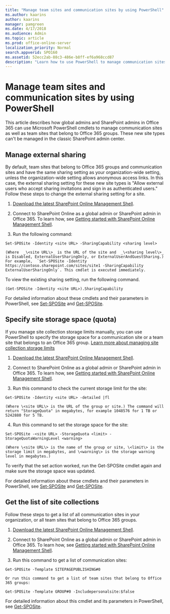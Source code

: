 ```yaml
---
title: "Manage team sites and communication sites by using PowerShell"
ms.author: kaarins
author: kaarins
manager: pamgreen
ms.date: 4/17/2018
ms.audience: Admin
ms.topic: article
ms.prod: office-online-server
localization_priority: Normal
search.appverid: SPO160
ms.assetid: 52ecc2ab-88c3-486e-b8ff-ef6a968ccd87
description: "Learn how to use PowerShell to manage communication sites as well as team sites that are part of an Office 365 group."
---
```


# Manage team sites and communication sites by using PowerShell

This article describes how global admins and SharePoint admins in Office 365 can use Microsoft PowerShell cmdlets to manage communication sites as well as team sites that belong to Office 365 groups. These new site types can't be managed in the classic SharePoint admin center. 
  
## Manage external sharing
<a name="BKMK_GroupSiteCollections"> </a>

By default, team sites that belong to Office 365 groups and communication sites and have the same sharing setting as your organization-wide setting, unless the organization-wide setting allows anonymous access links. In this case, the external sharing setting for these new site types is "Allow external users who accept sharing invitations and sign in as authenticated users." Follow these steps to change the external sharing setting for a site.
  
1. [Download the latest SharePoint Online Management Shell](https://go.microsoft.com/fwlink/p/?LinkId=255251).
    
2. Connect to SharePoint Online as a global admin or SharePoint admin in Office 365. To learn how, see [Getting started with SharePoint Online Management Shell](https://go.microsoft.com/fwlink/?linkid=869066).
    
3. Run the following command:
    
  ```
  Set-SPOSite -Identity <site URL> -SharingCapability <sharing level>
  ```

    (Where  _\<site URL\>_ is the URL of the site and  _\<sharing level\>_ is Disabled, ExternalUserSharingOnly, or ExternalUserAndGuestSharing.) For example,  `Set-SPOSite -Identity https://contoso.sharepoint.com/sites/site1 -SharingCapability ExternalUserSharingOnly`. This cmdlet is executed immediately.
    
To view the existing sharing setting, run the following command.
  
```
(Get-SPOSite -Identity <site URL>).SharingCapability
```

For detailed information about these cmdlets and their parameters in PowerShell, see [Set-SPOSite](https://go.microsoft.com/fwlink/?linkid=872325) and [Get-SPOSite](https://go.microsoft.com/fwlink/?linkid=872326).
  
## Specify site storage space (quota)
<a name="BKMK_GroupSiteCollections"> </a>

If you manage site collection storage limits manually, you can use PowerShell to specify the storage space for a communication site or a team site that belongs to an Office 365 group. [Learn more about managing site collection storage limits](manage-site-collection-storage-limits.md)
  
1. [Download the latest SharePoint Online Management Shell](https://go.microsoft.com/fwlink/p/?LinkId=255251).
    
2. Connect to SharePoint Online as a global admin or SharePoint admin in Office 365. To learn how, see [Getting started with SharePoint Online Management Shell](https://go.microsoft.com/fwlink/?linkid=869066).
    
3. Run this command to check the current storage limit for the site:
    
  ```
  Get-SPOSite -Identity <site URL> -detailed |fl
  ```

    (Where \<site URL\> is the URL of the group or site.) The command will return "StorageQuota" in megabytes, for example 1048576 for 1 TB or 5242880 for 5 TB.
    
4. Run this command to set the storage space for the site:
    
  ```
  Set-SPOSite -<site URL> -StorageQuota <limit> -StorageQuotaWarningLevel <warning>
  ```

    (Where \<site URL\> is the name of the group or site, \<limit\> is the storage limit in megabytes, and \<warning\> is the storage warning level in megabytes.)
    
To verify that the set action worked, run the Get-SPOSite cmdlet again and make sure the storage space was updated. 
  
For detailed information about these cmdlets and their parameters in PowerShell, see [Set-SPOSite](https://go.microsoft.com/fwlink/?linkid=872325) and [Get-SPOSite](https://go.microsoft.com/fwlink/?linkid=872326).
  
## Get the list of site collections
<a name="BKMK_GroupSiteCollections"> </a>

Follow these steps to get a list of all communication sites in your organization, or all team sites that belong to Office 365 groups. 
  
1. [Download the latest SharePoint Online Management Shell](https://go.microsoft.com/fwlink/p/?LinkId=255251).
    
2. Connect to SharePoint Online as a global admin or SharePoint admin in Office 365. To learn how, see [Getting started with SharePoint Online Management Shell](https://go.microsoft.com/fwlink/?linkid=869066).
    
3. Run this command to get a list of communication sites:
    
  ```
  Get-SPOSite -Template SITEPAGEPUBLISHING#0 
  ```

    Or run this command to get a list of team sites that belong to Office 365 groups:
    
  ```
  Get-SPOSite -Template GROUP#0 -Includepersonalsite:$false
  
  ```

For detailed information about this cmdlet and its parameters in PowerShell, see [Get-SPOSite](https://go.microsoft.com/fwlink/?linkid=872326).
  

